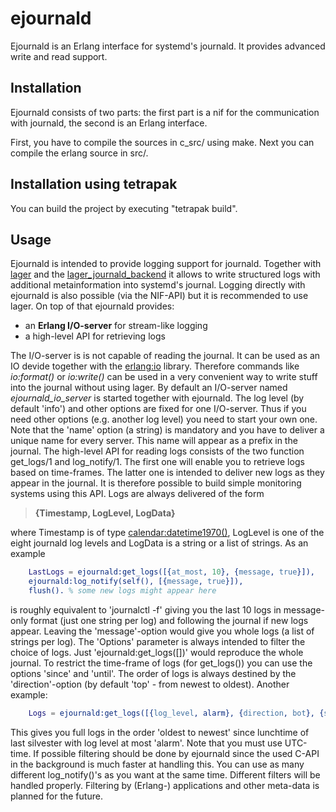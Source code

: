 ejournald
=========

Ejournald is an Erlang interface for systemd's journald. It provides advanced write and read support.

Installation
------------

Ejournald consists of two parts: the first part is a nif for the communication with journald, the second is an Erlang interface.

First, you have to compile the sources in c_src/ using make. Next you can compile the erlang source in src/. 

Installation using tetrapak
--------------------------
You can build the project by executing "tetrapak build". 

Usage
-----

Ejournald is intended to provide logging support for journald. Together with [lager](https://github.com/basho/lager) and the [lager_journald_backend](https://github.com/travelping/lager_journald_backend) it allows to write structured logs with additional metainformation into systemd's journal. Logging directly with ejournald is also possible (via the NIF-API) but it is recommended to use lager. On top of that ejournald provides:

- an **Erlang I/O-server** for stream-like logging
- a high-level API for retrieving logs 

The I/O-server is is not capable of reading the journal. It can be used as an IO devide together with the [erlang:io](http://erlang.org/doc/man/io.html) library. Therefore commands like *io:format()* or *io:write()* can be used in a very convenient way to write stuff into the journal without using lager. By default an I/O-server named *ejournald_io_server* is started together with ejournald. The log level (by default 'info') and other options are fixed for one I/O-server. Thus if you need other options (e.g. another log level) you need to start your own one. Note that the 'name' option (a string) is mandatory and you have to deliver a unique name for every server. This name will appear as a prefix in the journal.
The high-level API for reading logs consists of the two function get_logs/1 and log_notify/1. The first one will enable you to retrieve logs based on time-frames. The latter one is intended to deliver new logs as they appear in the journal. It is therefore possible to build simple monitoring systems using this API. Logs are always delivered of the form

> **{Timestamp, LogLevel, LogData}**

where Timestamp is of type [calendar:datetime1970()](http://www.erlang.org/doc/man/calendar.html#type-datetime1970), LogLevel is one of the eight journald log levels and LogData is a string or a list of strings. As an example 

```erlang
    LastLogs = ejournald:get_logs([{at_most, 10}, {message, true}]),
    ejournald:log_notify(self(), [{message, true}]),
    flush(). % some new logs might appear here 
```

is roughly equivalent to 'journalctl -f' giving you the last 10 logs in message-only format (just one string per log) and following the journal if new logs appear. Leaving the 'message'-option would give you whole logs (a list of strings per log). The 'Options' parameter is always intended to filter the choice of logs. Just 'ejournald:get_logs([])' would reproduce the whole journal. To restrict the time-frame of logs (for get_logs()) you can use the options 'since' and 'until'. The order of logs is always destined by the 'direction'-option (by default 'top' - from newest to oldest). Another example:

```erlang
    Logs = ejournald:get_logs([{log_level, alarm}, {direction, bot}, {since, {{2013,12,31},{12,0,0}} }]).
```

This gives you full logs in the order 'oldest to newest' since lunchtime of last silvester with log level at most 'alarm'. Note that you must use UTC-time. If possible filtering should be done by ejournald since the used C-API in the background is much faster at handling this. You can use as many different log_notify()'s as you want at the same time. Different filters will be handled properly. Filtering by (Erlang-) applications and other meta-data is planned for the future.
